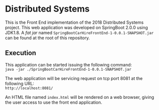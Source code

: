 # Distributed Systems
This is the Front End implementation of the 2018 Distributed Systems project. This web application was developed on SpringBoot 2.0.0 using JDK1.8. A *fat jar* named `SpringBootCarHireFrontEnd-1-0.0.1-SNAPSHOT.jar` can be found at the root of this repository.
## Execution
This application can be started issuing the following command:  
`java -jar ./SpringBootCarHireFrontEnd-1-0.0.1-SNAPSHOT.jar`  

The web application will be servicing request on tcp port 8081 at the following URL:  
`http://localhost:8081/`  

An HTML file named `index.html` will be rendered on a web browser, giving the user access to use the front end application.